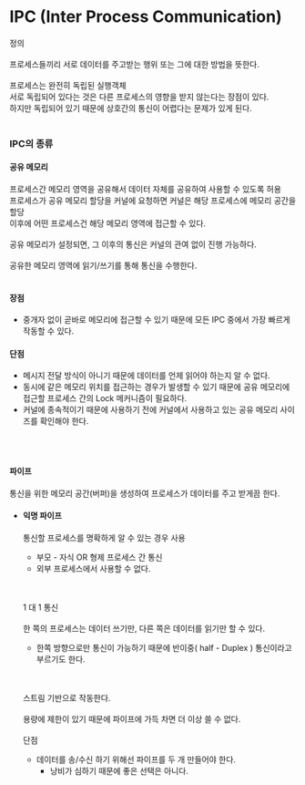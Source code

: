 # IPC (Inter Process Communication)
정의
<br>
<br>
프로세스들끼리 서로 데이터를 주고받는 행위 또는 그에 대한 방법을 뜻한다.
<br>
<br>
프로세스는 완전히 독립된 실행객체
<br>
서로 독립되어 있다는 것은 다른 프로세스의 영향을 받지 않는다는 장점이 있다.
<br>
하지만 독립되어 있기 때문에 상호간의 통신이 어렵다는 문제가 있게 된다.
<br>
<br>

### IPC의 종류

#### 공유 메모리 
프로세스간 메모리 영역을 공유해서 데이터 자체를 공유하여 사용할 수 있도록 허용
<br>
프로세스가 공유 메모리 할당을 커널에 요청하면 커널은 해당 프로세스에 메모리 공간을 할당
<br>
이후에 어떤 프로세스건 해당 메모리 영역에 접근할 수 있다.
<br><br>
공유 메모리가 설정되면, 그 이후의 통신은 커널의 관여 없이 진행 가능하다.
<br><br>
공유한 메모리 영역에 읽기/쓰기를 통해 통신을 수행한다.
<br><br>

#### 장점
- 중개자 없이 곧바로 메모리에 접근할 수 있기 때문에 모든 IPC 중에서 가장 빠르게 작동할 수 있다.

#### 단점
- 메시지 전달 방식이 아니기 때문에 데이터를 언제 읽어야 하는지 알 수 없다.
- 동시에 같은 메모리 위치를 접근하는 경우가 발생할 수 있기 때문에 공유 메모리에 접근할 프로세스 간의 Lock 메커니즘이 필요하다.
- 커널에 종속적이기 때문에 사용하기 전에 커널에서 사용하고 있는 공유 메모리 사이즈를 확인해야 한다.

<br>
<br>

#### 파이프
통신을 위한 메모리 공간(버퍼)을 생성하여 프로세스가 데이터를 주고 받게끔 한다.

- #### 익명 파이프
    통신할 프로세스를 명확하게 알 수 있는 경우 사용
    - 부모 - 자식 OR 형제 프로세스 간 통신
    - 외부 프로세스에서 사용할 수 없다.
    <br>
    <br>

    1 대 1 통신
    <br>
    <br>
    한 쪽의 프로세스는 데이터 쓰기만, 다른 쪽은 데이터를 읽기만 할 수 있다.
    - 한쪽 방향으로만 통신이 가능하기 때문에 반이중( half - Duplex ) 통신이라고 부르기도 한다.
    <br>
    <br>

    스트림 기반으로 작동한다.
    <br>
    <br>
    용량에 제한이 있기 때문에 파이프에 가득 차면 더 이상 쓸 수 없다.
    <br>
    <br>
    단점
    - 데이터를 송/수신 하기 위해선 파이프를 두 개 만들어야 한다.
        - 낭비가 심하기 때문에 좋은 선택은 아니다.
    <br>
    